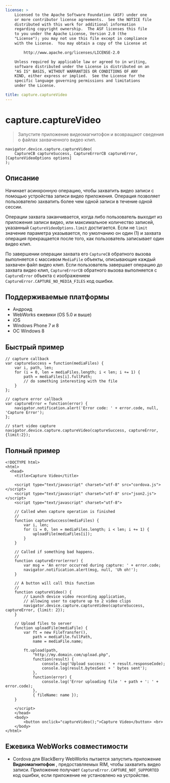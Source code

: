 ```yaml
---
license: >
    Licensed to the Apache Software Foundation (ASF) under one
    or more contributor license agreements.  See the NOTICE file
    distributed with this work for additional information
    regarding copyright ownership.  The ASF licenses this file
    to you under the Apache License, Version 2.0 (the
    "License"); you may not use this file except in compliance
    with the License.  You may obtain a copy of the License at

        http://www.apache.org/licenses/LICENSE-2.0

    Unless required by applicable law or agreed to in writing,
    software distributed under the License is distributed on an
    "AS IS" BASIS, WITHOUT WARRANTIES OR CONDITIONS OF ANY
    KIND, either express or implied.  See the License for the
    specific language governing permissions and limitations
    under the License.

title: capture.captureVideo
---
```


# capture.captureVideo

> Запустите приложение видеомагнитофон и возвращают сведения о файлах захваченного видео клип.

    navigator.device.capture.captureVideo(
        CaptureCB captureSuccess, CaptureErrorCB captureError, [CaptureVideoOptions options]
    );
    

## Описание

Начинает асинхронную операцию, чтобы захватить видео записи с помощью устройства записи видео приложения. Операция позволяет пользователю захватить более чем одной записи в течение одной сессии.

Операции захвата заканчивается, когда либо пользователь выходит из приложения записи видео, или максимальное количество записей, указанный `CaptureVideoOptions.limit` достигается. Если не `limit` значение параметра указывается, по умолчанию он один (1) и захвата операция прекращается после того, как пользователь записывает один видео клип.

По завершении операции захвата его `CaptureCB` обратного вызова выполняется с массивом `MediaFile` объекты, описывающие каждый захвачен файл видео клип. Если пользователь завершает операцию до захвата видео клип, `CaptureErrorCB` обратного вызова выполняется с `CaptureError` объекта с изображением `CaptureError.CAPTURE_NO_MEDIA_FILES` код ошибки.

## Поддерживаемые платформы

*   Андроид
*   WebWorks ежевики (OS 5.0 и выше)
*   iOS
*   Windows Phone 7 и 8
*   ОС Windows 8

## Быстрый пример

    // capture callback
    var captureSuccess = function(mediaFiles) {
        var i, path, len;
        for (i = 0, len = mediaFiles.length; i < len; i += 1) {
            path = mediaFiles[i].fullPath;
            // do something interesting with the file
        }
    };
    
    // capture error callback
    var captureError = function(error) {
        navigator.notification.alert('Error code: ' + error.code, null, 'Capture Error');
    };
    
    // start video capture
    navigator.device.capture.captureVideo(captureSuccess, captureError, {limit:2});
    

## Полный пример

    <!DOCTYPE html>
    <html>
      <head>
        <title>Capture Video</title>
    
        <script type="text/javascript" charset="utf-8" src="cordova.js"></script>
        <script type="text/javascript" charset="utf-8" src="json2.js"></script>
        <script type="text/javascript" charset="utf-8">
    
        // Called when capture operation is finished
        //
        function captureSuccess(mediaFiles) {
            var i, len;
            for (i = 0, len = mediaFiles.length; i < len; i += 1) {
                uploadFile(mediaFiles[i]);
            }
        }
    
        // Called if something bad happens.
        //
        function captureError(error) {
            var msg = 'An error occurred during capture: ' + error.code;
            navigator.notification.alert(msg, null, 'Uh oh!');
        }
    
        // A button will call this function
        //
        function captureVideo() {
            // Launch device video recording application,
            // allowing user to capture up to 2 video clips
            navigator.device.capture.captureVideo(captureSuccess, captureError, {limit: 2});
        }
    
        // Upload files to server
        function uploadFile(mediaFile) {
            var ft = new FileTransfer(),
                path = mediaFile.fullPath,
                name = mediaFile.name;
    
            ft.upload(path,
                "http://my.domain.com/upload.php",
                function(result) {
                    console.log('Upload success: ' + result.responseCode);
                    console.log(result.bytesSent + ' bytes sent');
                },
                function(error) {
                    console.log('Error uploading file ' + path + ': ' + error.code);
                },
                { fileName: name });
        }
    
        </script>
        </head>
        <body>
            <button onclick="captureVideo();">Capture Video</button> <br>
        </body>
    </html>
    

## Ежевика WebWorks совместимости

*   Cordova для BlackBerry WebWorks пытается запустить приложение **Видеомагнитофон** , предоставляемых RIM, чтобы захватить видео записи. Приложение получает `CaptureError.CAPTURE_NOT_SUPPORTED` код ошибки, если приложение не установлено на устройстве.